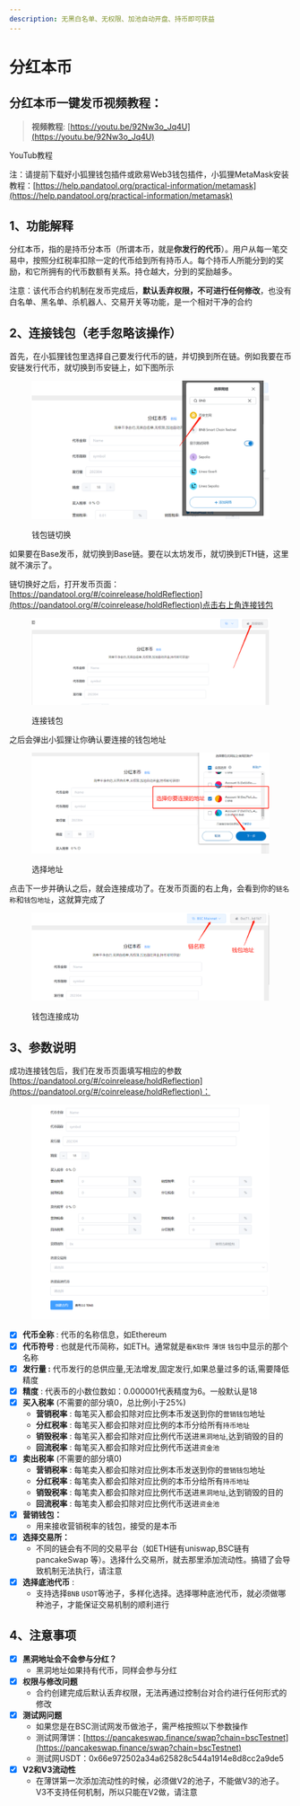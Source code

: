 ```yaml
---
description: 无黑白名单、无权限、加池自动开盘、持币即可获益
---
```


# 分红本币

## 分红本币一键发币视频教程：


> **视频教程**: [https://youtu.be/92Nw3o_Jq4U](https://youtu.be/92Nw3o_Jq4U)

YouTub教程


注：请提前下载好小狐狸钱包插件或欧易Web3钱包插件，小狐狸MetaMask安装教程：[https://help.pandatool.org/practical-information/metamask](https://help.pandatool.org/practical-information/metamask)

## 1、功能解释

分红本币，指的是持币分本币（所谓本币，就是**你发行的代币**）。用户从每一笔交易中，按照分红税率扣除一定的代币给到所有持币人。每个持币人所能分到的奖励，和它所拥有的代币数额有关系。持仓越大，分到的奖励越多。

注意：该代币合约机制在发币完成后，**默认丢弃权限，不可进行任何修改**，也没有白名单、黑名单、杀机器人、交易开关等功能，是一个相对干净的合约

## 2、连接钱包（老手忽略该操作）

首先，在小狐狸钱包里选择自己要发行代币的链，并切换到所在链。例如我要在币安链发行代币，就切换到币安链上，如下图所示

<figure><img src="../.gitbook/assets/小狐狸切换BNB (1).png" alt=""><figcaption><p>钱包链切换</p></figcaption></figure>

如果要在Base发币，就切换到Base链。要在以太坊发币，就切换到ETH链，这里就不演示了。

链切换好之后，打开发币页面：[https://pandatool.org/#/coinrelease/holdReflection](https://pandatool.org/#/coinrelease/holdReflection)点击右上角连接钱包

<figure><img src="../.gitbook/assets/连接钱包 (1).png" alt=""><figcaption><p>连接钱包</p></figcaption></figure>

之后会弹出小狐狸让你确认要连接的钱包地址

<figure><img src="../.gitbook/assets/分红本币.png" alt=""><figcaption><p>选择地址</p></figcaption></figure>

点击下一步并确认之后，就会连接成功了。在发币页面的右上角，会看到你的`链名称`和`钱包地址`，这就算完成了

<figure><img src="../.gitbook/assets/分红本币钱包名称.png" alt=""><figcaption><p>钱包连接成功</p></figcaption></figure>

## 3、参数说明

成功连接钱包后，我们在发币页面填写相应的参数 [https://pandatool.org/#/coinrelease/holdReflection](https://pandatool.org/#/coinrelease/holdReflection)：

<figure><img src="../.gitbook/assets/持币分红.png" alt=""><figcaption></figcaption></figure>

* [x] **代币全称** : 代币的名称信息，如Ethereum
* [x] **代币符号** : 也就是代币简称，如ETH。通常就是`看K软件` `薄饼` `钱包`中显示的那个名称
* [x] **发行量 :** 代币发行的总供应量,无法增发,固定发行,如果总量过多的话,需要降低精度
* [x] **精度** : 代表币的小数位数如：0.000001代表精度为6。一般默认是18
* [x] **买入税率** (不需要的部分填0，总比例小于25%)
  * **营销税率** : 每笔买入都会扣除对应比例本币发送到你的`营销钱包`地址
  * **分红税率** : 每笔买入都会扣除对应比例的本币分给所有`持币地址`
  * **销毁税率** : 每笔买入都会扣除对应比例代币送进`黑洞地址`,达到销毁的目的
  * **回流税率** : 每笔买入都会扣除对应比例代币送进`资金池`
* [x] **卖出税率** (不需要的部分填0)
  * **营销税率** : 每笔卖入都会扣除对应比例本币发送到你的`营销钱包`地址
  * **分红税率** : 每笔卖入都会扣除对应比例的本币分给所有`持币地址`
  * **销毁税率** : 每笔卖入都会扣除对应比例代币送进`黑洞地址`,达到销毁的目的
  * **回流税率** : 每笔卖入都会扣除对应比例代币送进`资金池`
* [x] **营销钱包：**
  * 用来接收营销税率的钱包，接受的是本币
* [x] **选择交易所：**
  * 不同的链会有不同的交易平台（如ETH链有uniswap,BSC链有pancakeSwap 等）。选择什么交易所，就去那里添加流动性。搞错了会导致机制无法执行，请注意
* [x] **选择底池代币** :
  * 支持选择`BNB` `USDT`等池子，多样化选择。选择哪种底池代币，就必须做哪种池子，才能保证交易机制的顺利进行

## 4、注意事项

* [x] **黑洞地址会不会参与分红？**
  * 黑洞地址如果持有代币，同样会参与分红
* [x] **权限与修改问题**
  * 合约创建完成后默认丢弃权限，无法再通过控制台对合约进行任何形式的修改
* [x] **测试网问题**
  * 如果您是在BSC测试网发币做池子，需严格按照以下参数操作
  * 测试网薄饼：[https://pancakeswap.finance/swap?chain=bscTestnet](https://pancakeswap.finance/swap?chain=bscTestnet)
  * 测试网USDT：0x66e972502a34a625828c544a1914e8d8cc2a9de5
* [x] **V2和V3流动性**
  * 在薄饼第一次添加流动性的时候，必须做V2的池子，不能做V3的池子。V3不支持任何机制，所以只能在V2做，请注意
